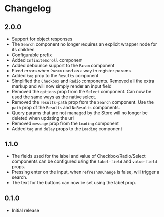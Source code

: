 # Changelog

## 2.0.0
- Support for object responses
- The `Search` component no longer requires an explicit wrapper node for its children
- Configurable prefix
- Added `InfiniteScroll` component
- Added debounce support to the `Param` component
- Fixed errors when `Param` used as a way to register params
- Added `tag` prop to the `Results` component
- Simplified the `Checkbox` and `Radio` components. Removed all the extra markup and will now simply render an input field
- Removed the `options` prop from the `Select` component. Can now be used the same ways as the native select.
- Removed the `results-path` prop from the `Search` component. Use the `path` prop of the `Results` and `NoResults` components.
- Query params that are not managed by the Store will no longer be deleted when updating the url
- Removed `message` prop from the `Loading` component
- Added `tag` and `delay` props to the `Loading` component

## 1.1.0
- The fields used for the label and value of Checkbox/Radio/Select components
can be configured using the `label-field` and `value-field` props.
- Pressing enter on the input, when `refreshOnChange` is false, will trigger a search.
- The text for the buttons can now be set using the label prop.

## 0.1.0
- Initial release
